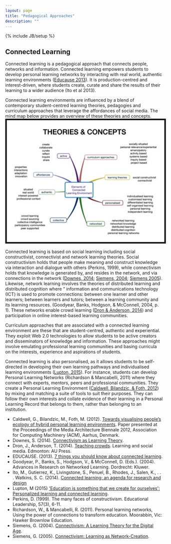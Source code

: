 ```yaml
---
layout: page
title: "Pedagogical Approaches"
description: ""
---
```

{% include JB/setup %}
<h2>Connected Learning</h2>

Connected learning is a pedagogical approach that connects people, networks and information. Connected learning empowers students to develop personal learning networks by interacting with real world, authentic learning environments (<a href="http://www.educause.edu/library/resources/7-things-you-should-know-about-connected-learning">Educause 2013</a>). It is production-centred and interest-driven, where students create, curate and share the results of their learning to a wider audience (Ito et al 2013).

Connected learning environments are influenced by a blend of contemporary student-centred learning theories, pedagogies and curriculum approaches that leverage the affordances of social media. The mind map below provides an overview of these theories and concepts. 
<img src="../assets/images/CLearningTheoriesConcepts.jpg" alt="Connected Learning Theories and Concepts" width='635' border="5">
 

Connected learning is based on social learning including social constructivist, connectivist and network learning theories. Social constructivism holds that people make meaning and construct knowledge via interaction and dialogue with others (Perkins, 1999), while connectivism holds that knowledge is generated by, and resides in the network, and via connections in the network (<a href="http://halfanhour.blogspot.com.au/2014/04/connectivism-as-learning-theory.html">Downes, 2014</a>; <a href="http://www.elearnspace.org/Articles/connectivism.htm">Siemens, 2004</a>; <a href="http://elearnspace.org/Articles/networks.htm">Siemens 2005</a>). Likewise, network learning involves the theories of distributed learning and distributed cognition where “ information and communications technology (ICT) is used to promote connections: between one learner and other learners; between learners and tutors; between a learning community and its learning resources. (Goodyear, Banks, Hodgson, & McConnell, 2004, p. 1). These networks enable crowd learning (<a href="http://www.aupress.ca/books/120235/ebook/99Z_Dron_Anderson-Teaching_Crowds.pdf">Dron & Anderson, 2014</a>) and participation in online interest-based learning communities. 

Curriculum approaches that are associated with a connected learning environment are these that are student-centred, authentic and experiential. They exploit Web 2.0 technologies to allow students to be active creators and disseminators of knowledge and information. These approaches might involve emulating professional learning communities and basing curricula on the interests, experience and aspirations of students. 

Connected learning is also personalised, as it allows students to be self-directed in developing their own learning pathways and individualised learning environments (<a href="https://teachinginthewild.wordpress.com/2015/02/23/education-is-something-that-we-create-for-ourselves-personalized-learning-and-connected-learning/">Lupton, 2015</a>). For instance, students can develop Personal Learning Networks (Richardson & Mancabelli, 2011) where they connect with experts, mentors, peers and professional communities. They create a Personal Learning Environment (<a href=" http://eprints.qut.edu.au/54006/1/MAB_G.Caldwell_M.Bilandzic_M.Foth.pdf">Caldwell, Bilandzic, & Foth, 2012</a>) by mixing and matching a suite of tools to suit their purposes. They can follow their own interests and collate evidence of their learning in a Personal Learning Record that belongs to them, rather than belonging to an institution.


<ul>
	<li>
		Caldwell, G., Bilandzic, M., Foth, M. (2012). <a href=" http://eprints.qut.edu.au/54006/1/MAB_G.Caldwell_M.Bilandzic_M.Foth.pdf">Towards visualising people’s ecology of hybrid personal learning environments</a>. Paper presented at the Proceedings of the Media Architecture Biennale 2012, Association for Computing Machinery (ACM), Aarhus, Denmark.
	</li>
	<li>
		Downes, S. (2014). <a href="http://halfanhour.blogspot.com.au/2014/04/connectivism-as-learning-theory.html">Connectivism as Learning Theory</a>.  
	</li>
	<li>
		Dron, J., Anderson, T. (2014). <a href="http://www.aupress.ca/books/120235/ebook/99Z_Dron_Anderson-Teaching_Crowds.pdf">Teaching crowds</a>. Learning and social media. Edmonton: AU Press.
	</li>
	<li>
		EDUCAUSE. (2013). <a href="http://www.educause.edu/library/resources/7-things-you-should-know-about-connected-learning">7 things you should know about connected learning</a>.
	</li>
	<li>
		Goodyear, P., Banks, S., Hodgson, V., & McConnell, D. (Eds.). (2004). Advances in Research on Networked Learning. Dordrecht: Kluwer. 
	</li>
	<li>
		Ito, M., Gutierrez, K., Livingstone, S., Penuel, B., Rhodes, J., Salen, K., . . . Watkins, S. C. (2014). <a href="http://dmlhub.net/publications/connected-learning-agenda-for-research-and-design/">Connected learning: an agenda for research and design</a>
	</li>
	<li>
		Lupton, M (2015) <a href="https://teachinginthewild.wordpress.com/2015/02/23/education-is-something-that-we-create-for-ourselves-personalized-learning-and-connected-learning/">'Education is something that we create for ourselves': Personalized learning and connected learning</a>.
	</li>
	<li>
		Perkins, D. (1999). The many faces of constructivism. Educational Leadership, 57(3), 6-11. 
	</li>
	<li> 
		Richardson, W., & Mancabelli, R. (2011). Personal learning networks, Using the power of connections to transform education. Moorabbin, Vic: Hawker Brownlow Education.
	</li>
	<li>
		Siemens, G. (2004). <a href="http://www.elearnspace.org/Articles/connectivism.htm">Connectivism: A Learning Theory for the Digital Age</a>.
	</li>
	<li>
		Siemens, G. (2005). <a href="http://elearnspace.org/Articles/networks.htm">Connectivism: Learning as Network-Creation</a>.
	</li>
</ul>
 

